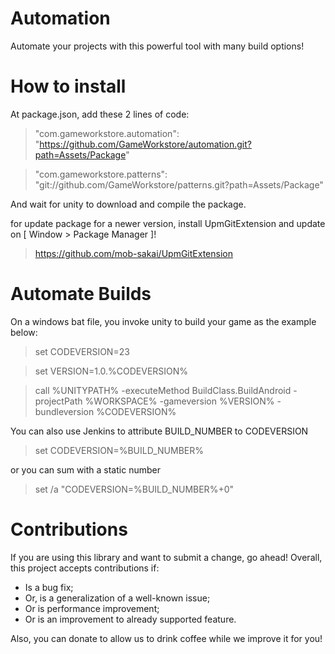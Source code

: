 # Automation
Automate your projects with this powerful tool with many build options!

# How to install

At package.json, add these 2 lines of code:
> "com.gameworkstore.automation": "https://github.com/GameWorkstore/automation.git?path=Assets/Package"

> "com.gameworkstore.patterns": "git://github.com/GameWorkstore/patterns.git?path=Assets/Package"

And wait for unity to download and compile the package.

for update package for a newer version, install UpmGitExtension and update on [ Window > Package Manager ]!
> https://github.com/mob-sakai/UpmGitExtension

# Automate Builds

On a windows bat file, you invoke unity to build your game as the example below:
> set CODEVERSION=23

> set VERSION=1.0.%CODEVERSION%

> call %UNITYPATH% -executeMethod BuildClass.BuildAndroid -projectPath %WORKSPACE% -gameversion %VERSION% -bundleversion %CODEVERSION%

You can also use Jenkins to attribute BUILD_NUMBER to CODEVERSION

> set CODEVERSION=%BUILD_NUMBER%

or you can sum with a static number

> set /a "CODEVERSION=%BUILD_NUMBER%+0"

# Contributions

If you are using this library and want to submit a change, go ahead! Overall, this project accepts contributions if:
- Is a bug fix;
- Or, is a generalization of a well-known issue;
- Or is performance improvement;
- Or is an improvement to already supported feature.

Also, you can donate to allow us to drink coffee while we improve it for you!